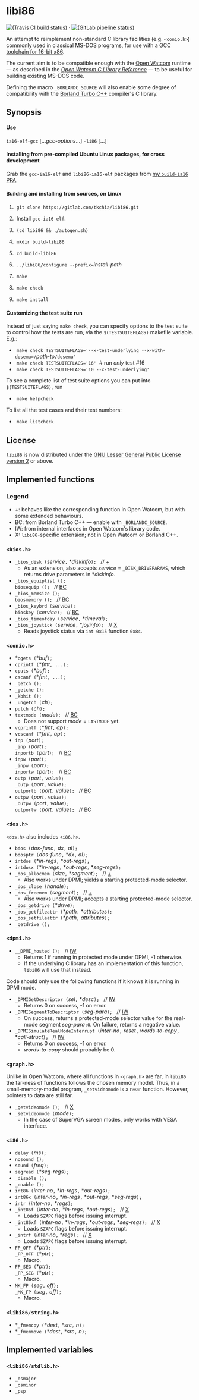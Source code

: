 # libi86

[![(Travis CI build status)](https://travis-ci.org/tkchia/libi86.svg?branch=master)](https://travis-ci.org/tkchia/libi86) · [![(GitLab pipeline status)](https://gitlab.com/tkchia/libi86/badges/master/pipeline.svg)](https://gitlab.com/tkchia/libi86/-/commits/master)

An attempt to reimplement non-standard C library facilities (e.g. `<conio.h>`) commonly used in classical MS-DOS programs, for use with a [GCC toolchain for 16-bit x86](https://github.com/tkchia/build-ia16/).

The current aim is to be compatible enough with the [Open Watcom](https://github.com/open-watcom/open-watcom-v2/) runtime — as described in the [_Open Watcom C Library Reference_](https://github.com/open-watcom/open-watcom-v2-wikidocs/blob/master/docs/clib.pdf) — to be useful for building existing MS-DOS code.

Defining the macro `_BORLANDC_SOURCE` will also enable some degree of compatibility with the [Borland Turbo C++](http://cc.embarcadero.com/Item/25636) compiler's C library.

## Synopsis

#### Use

`ia16-elf-gcc` [..._gcc-options_...] `-li86` [...]

#### Installing from pre-compiled Ubuntu Linux packages, for cross development

Grab the `gcc-ia16-elf` and `libi86-ia16-elf` packages from [my `build-ia16` PPA](https://launchpad.net/~tkchia/+archive/ubuntu/build-ia16/).

#### Building and installing from sources, on Linux

 1. &nbsp;`git clone https://gitlab.com/tkchia/libi86.git`

 2. &nbsp;Install `gcc-ia16-elf`.

 3. &nbsp;`(cd libi86 && ./autogen.sh)`

 4. &nbsp;`mkdir build-libi86`

 5. &nbsp;`cd build-libi86`

 6. &nbsp;`../libi86/configure --prefix=`_install-path_

 7. &nbsp;`make`

 8. &nbsp;`make check`

 9. &nbsp;`make install`

#### Customizing the test suite run

Instead of just saying `make check`, you can specify options to the test suite to control how the tests are run, via the `$(TESTSUITEFLAGS)` makefile variable.  E.g.:

  * &nbsp;`make check TESTSUITEFLAGS='--x-test-underlying --x-with-dosemu=/`_path-to_`/dosemu'`
  * &nbsp;`make check TESTSUITEFLAGS='16'` &nbsp;# run _only_ test #16
  * &nbsp;`make check TESTSUITEFLAGS='10 --x-test-underlying'`

To see a complete list of test suite options you can put into `$(TESTSUITEFLAGS)`, run

  * &nbsp;`make helpcheck`

To list all the test cases and their test numbers:

  * &nbsp;`make listcheck`

## License

`libi86` is now distributed under the [GNU Lesser General Public License version 2](COPYING2.LIB) or above.

## Implemented functions

### Legend

  * +: behaves like the corresponding function in Open Watcom, but with some extended behaviours.
  * BC: from Borland Turbo C++ — enable with `_BORLANDC_SOURCE`.
  * IW: from internal interfaces in Open Watcom's library code.
  * X: `libi86`-specific extension; not in Open Watcom or Borland C++.

### `<bios.h>`

  * `_bios_disk (`_service_`,` \*_diskinfo_`);` &nbsp; // [+](#legend)
    - As an extension, also accepts _service_ = `_DISK_DRIVEPARAMS`, which returns drive parameters in \*_diskinfo_.
  * `_bios_equiplist ();` \
    `biosequip ();` &nbsp; // [BC](#legend)
  * `_bios_memsize ();` \
    `biosmemory ();` &nbsp; // [BC](#legend)
  * `_bios_keybrd (`_service_`);` \
    `bioskey (`_service_`);` &nbsp; // [BC](#legend)
  * `_bios_timeofday (`_service_`,` \*_timeval_`);`
  * `_bios_joystick (`_service_`,` \*_joyinfo_`);` &nbsp; // [X](#legend)
    - Reads joystick status via `int 0x15` function `0x84`.

### `<conio.h>`

  * \*`cgets (`\*_buf_`);`
  * `cprintf (`\*_fmt_`, ...);`
  * `cputs (`\*_buf_`);`
  * `cscanf (`\*_fmt_`, ...);`
  * `_getch ();`
  * `_getche ();`
  * `_kbhit ();`
  * `_ungetch (`_ch_`);`
  * `putch (`_ch_`);`
  * `textmode (`_mode_`);` &nbsp; // [BC](#legend)
    - Does not support _mode_ = `LASTMODE` yet.
  * `vcprintf (`\*_fmt_`,` _ap_`);`
  * `vcscanf (`\*_fmt_`,` _ap_`);`
  * `inp (`_port_`);` \
    `_inp (`_port_`);` \
    `inportb (`_port_`);` &nbsp; // [BC](#legend)
  * `inpw (`_port_`);` \
    `_inpw (`_port_`);` \
    `inportw (`_port_`);` &nbsp; // [BC](#legend)
  * `outp (`_port_`,` _value_`);` \
    `_outp (`_port_`,` _value_`);` \
    `outportb (`_port_`,` _value_`);` &nbsp; // [BC](#legend)
  * `outpw (`_port_`,` _value_`);` \
    `_outpw (`_port_`,` _value_`);` \
    `outportw (`_port_`,` _value_`);` &nbsp; // [BC](#legend)

### `<dos.h>`

`<dos.h>` also includes `<i86.h>`.

  * `bdos (`_dos-func_`,` _dx_`,` _al_`);`
  * `bdosptr (`_dos-func_`,` \*_dx_`,` _al_`);`
  * `intdos (`\*_in-regs_`,` \*_out-regs_`);`
  * `intdosx (`\*_in-regs_`,` \*_out-regs_`,` \*_seg-regs_`);`
  * `_dos_allocmem (`_size_`,` \*_segment_`);` &nbsp; // [+](#legend)
    - Also works under DPMI; yields a starting protected-mode selector.
  * `_dos_close (`_handle_`);`
  * `_dos_freemem (`_segment_`);` &nbsp; // [+](#legend)
    - Also works under DPMI; accepts a starting protected-mode selector.
  * `_dos_getdrive (`\*_drive_`);`
  * `_dos_getfileattr (`\*_path_`,` \*_attributes_`);`
  * `_dos_setfileattr (`\*_path_`,` _attributes_`);`
  * `_getdrive ();`

### `<dpmi.h>`

  * `__DPMI_hosted ();` &nbsp; // [IW](#legend)
    - Returns 1 if running in protected mode under DPMI, -1 otherwise.
    - If the underlying C library has an implementation of this function, `libi86` will use that instead.

Code should only use the following functions if it knows it is running in DPMI mode.

  * `_DPMIGetDescriptor (`_sel_`,` \*_desc_`);` &nbsp; // [IW](#legend)
    - Returns 0 on success, -1 on error.
  * `_DPMISegmentToDescriptor (`_seg-para_`);` &nbsp; // [IW](#legend)
    - On success, returns a protected-mode selector value for the real-mode segment _seg-para_`:0`.  On failure, returns a negative value.
  * `_DPMISimulateRealModeInterrupt (`_inter-no_`,` _reset_`,` _words-to-copy_`,` \*_call-struct_`);` &nbsp; // [IW](#legend)
    - Returns 0 on success, -1 on error.
    - _words-to-copy_ should probably be 0.

### `<graph.h>`

Unlike in Open Watcom, where all functions in `<graph.h>` are far, in `libi86` the far-ness of functions follows the chosen memory model.  Thus, in a small-memory-model program, `_setvideomode` is a near function.  However, pointers to data are still far.

  * `_getvideomode ();` &nbsp; // [X](#legend)
  * `_setvideomode (`_mode_`);`
    - In the case of SuperVGA screen modes, only works with VESA interface.

### `<i86.h>`

  * `delay (`_ms_`);`
  * `nosound ();`
  * `sound (`_freq_`);`
  * `segread (`\*_seg-regs_`);`
  * `_disable ();`
  * `_enable ();`
  * `int86 (`_inter-no_`,` \*_in-regs_`,` \*_out-regs_`);`
  * `int86x (`_inter-no_`,` \*_in-regs_`,` \*_out-regs_`,` \*_seg-regs_`);`
  * `intr (`_inter-no_`,` \*_regs_`);`
  * `_int86f (`_inter-no_`,` \*_in-regs_`,` \*_out-regs_`);` &nbsp; // [X](#legend)
    - Loads `SZAPC` flags before issuing interrupt.
  * `_int86xf (`_inter-no_`,` \*_in-regs_`,` \*_out-regs_`,` \*_seg-regs_`);` &nbsp; // [X](#legend)
    - Loads `SZAPC` flags before issuing interrupt.
  * `_intrf (`_inter-no_`,` \*_regs_`);` &nbsp; // [X](#legend)
    - Loads `SZAPC` flags before issuing interrupt.
  * `FP_OFF (`\*_ptr_`);` \
    `_FP_OFF (`\*_ptr_`);`
    - Macro.
  * `FP_SEG (`\*_ptr_`);` \
    `_FP_SEG (`\*_ptr_`);`
    - Macro.
  * `MK_FP (`_seg_`,` _off_`);` \
    `_MK_FP (`_seg_`,` _off_`);`
    - Macro.

### `<libi86/string.h>`

  * \*`_fmemcpy (`\*_dest_`,` \*_src_`,` _n_`);`
  * \*`_fmemmove (`\*_dest_`,` \*_src_`,` _n_`);`

## Implemented variables

### `<libi86/stdlib.h>`

  * `_osmajor`
  * `_osminor`
  * `_psp`
